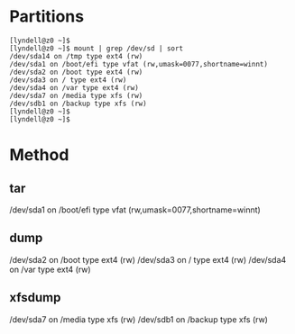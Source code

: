 
# Partitions

```
[lyndell@z0 ~]$ 
[lyndell@z0 ~]$ mount | grep /dev/sd | sort
/dev/sda14 on /tmp type ext4 (rw)
/dev/sda1 on /boot/efi type vfat (rw,umask=0077,shortname=winnt)
/dev/sda2 on /boot type ext4 (rw)
/dev/sda3 on / type ext4 (rw)
/dev/sda4 on /var type ext4 (rw)
/dev/sda7 on /media type xfs (rw)
/dev/sdb1 on /backup type xfs (rw)
[lyndell@z0 ~]$ 
[lyndell@z0 ~]$ 
```

# Method

## tar 

/dev/sda1 on /boot/efi type vfat (rw,umask=0077,shortname=winnt)

## dump

/dev/sda2 on /boot type ext4 (rw)
/dev/sda3 on / type ext4 (rw)
/dev/sda4 on /var type ext4 (rw)

## xfsdump

/dev/sda7 on /media type xfs (rw)
/dev/sdb1 on /backup type xfs (rw)


